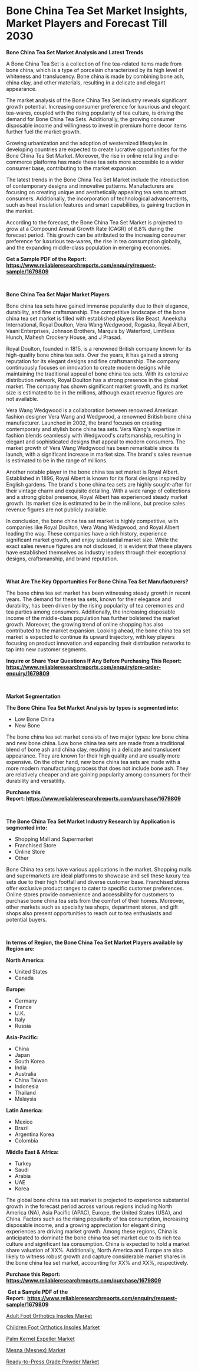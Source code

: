 <p><h1>Bone China Tea Set Market Insights, Market Players and Forecast Till 2030</h1></p><p><strong>Bone China Tea Set Market Analysis and Latest Trends</strong></p>
<p><p>A Bone China Tea Set is a collection of fine tea-related items made from bone china, which is a type of porcelain characterized by its high level of whiteness and translucency. Bone china is made by combining bone ash, china clay, and other materials, resulting in a delicate and elegant appearance.</p><p>The market analysis of the Bone China Tea Set industry reveals significant growth potential. Increasing consumer preference for luxurious and elegant tea-wares, coupled with the rising popularity of tea culture, is driving the demand for Bone China Tea Sets. Additionally, the growing consumer disposable income and willingness to invest in premium home decor items further fuel the market growth.</p><p>Growing urbanization and the adoption of westernized lifestyles in developing countries are expected to create lucrative opportunities for the Bone China Tea Set Market. Moreover, the rise in online retailing and e-commerce platforms has made these tea sets more accessible to a wider consumer base, contributing to the market expansion.</p><p>The latest trends in the Bone China Tea Set Market include the introduction of contemporary designs and innovative patterns. Manufacturers are focusing on creating unique and aesthetically appealing tea sets to attract consumers. Additionally, the incorporation of technological advancements, such as heat insulation features and smart capabilities, is gaining traction in the market.</p><p>According to the forecast, the Bone China Tea Set Market is projected to grow at a Compound Annual Growth Rate (CAGR) of 6.8% during the forecast period. This growth can be attributed to the increasing consumer preference for luxurious tea-wares, the rise in tea consumption globally, and the expanding middle-class population in emerging economies.</p></p>
<p><strong>Get a Sample PDF of the Report:&nbsp; <a href="https://www.reliableresearchreports.com/enquiry/request-sample/1679809">https://www.reliableresearchreports.com/enquiry/request-sample/1679809</a></strong></p>
<p>&nbsp;</p>
<p><strong>Bone China Tea Set Major Market Players</strong></p>
<p><p>Bone china tea sets have gained immense popularity due to their elegance, durability, and fine craftsmanship. The competitive landscape of the bone china tea set market is filled with established players like Beast, Aneeksha International, Royal Doulton, Vera Wang Wedgwood, Rogaska, Royal Albert, Vaani Enterprises, Johnson Brothers, Marquis by Waterford, Limitless Hunch, Mahesh Crockery House, and J Prasad.</p><p>Royal Doulton, founded in 1815, is a renowned British company known for its high-quality bone china tea sets. Over the years, it has gained a strong reputation for its elegant designs and fine craftsmanship. The company continuously focuses on innovation to create modern designs while maintaining the traditional appeal of bone china tea sets. With its extensive distribution network, Royal Doulton has a strong presence in the global market. The company has shown significant market growth, and its market size is estimated to be in the millions, although exact revenue figures are not available.</p><p>Vera Wang Wedgwood is a collaboration between renowned American fashion designer Vera Wang and Wedgwood, a renowned British bone china manufacturer. Launched in 2002, the brand focuses on creating contemporary and stylish bone china tea sets. Vera Wang's expertise in fashion blends seamlessly with Wedgwood's craftsmanship, resulting in elegant and sophisticated designs that appeal to modern consumers. The market growth of Vera Wang Wedgwood has been remarkable since its launch, with a significant increase in market size. The brand's sales revenue is estimated to be in the range of millions.</p><p>Another notable player in the bone china tea set market is Royal Albert. Established in 1896, Royal Albert is known for its floral designs inspired by English gardens. The brand's bone china tea sets are highly sought-after for their vintage charm and exquisite detailing. With a wide range of collections and a strong global presence, Royal Albert has experienced steady market growth. Its market size is estimated to be in the millions, but precise sales revenue figures are not publicly available.</p><p>In conclusion, the bone china tea set market is highly competitive, with companies like Royal Doulton, Vera Wang Wedgwood, and Royal Albert leading the way. These companies have a rich history, experience significant market growth, and enjoy substantial market size. While the exact sales revenue figures are not disclosed, it is evident that these players have established themselves as industry leaders through their exceptional designs, craftsmanship, and brand reputation.</p></p>
<p>&nbsp;</p>
<p><strong>What Are The Key Opportunities For Bone China Tea Set Manufacturers?</strong></p>
<p><p>The bone china tea set market has been witnessing steady growth in recent years. The demand for these tea sets, known for their elegance and durability, has been driven by the rising popularity of tea ceremonies and tea parties among consumers. Additionally, the increasing disposable income of the middle-class population has further bolstered the market growth. Moreover, the growing trend of online shopping has also contributed to the market expansion. Looking ahead, the bone china tea set market is expected to continue its upward trajectory, with key players focusing on product innovation and expanding their distribution networks to tap into new customer segments.</p></p>
<p><strong>Inquire or Share Your Questions If Any Before Purchasing This Report: <a href="https://www.reliableresearchreports.com/enquiry/pre-order-enquiry/1679809">https://www.reliableresearchreports.com/enquiry/pre-order-enquiry/1679809</a></strong></p>
<p>&nbsp;</p>
<p><strong>Market Segmentation</strong></p>
<p><strong>The Bone China Tea Set Market Analysis by types is segmented into:</strong></p>
<p><ul><li>Low Bone China</li><li>New Bone</li></ul></p>
<p><p>The bone china tea set market consists of two major types: low bone china and new bone china. Low bone china tea sets are made from a traditional blend of bone ash and china clay, resulting in a delicate and translucent appearance. They are known for their high quality and are usually more expensive. On the other hand, new bone china tea sets are made with a more modern manufacturing process that does not include bone ash. They are relatively cheaper and are gaining popularity among consumers for their durability and versatility.</p></p>
<p><strong>Purchase this Report:&nbsp;<a href="https://www.reliableresearchreports.com/purchase/1679809">https://www.reliableresearchreports.com/purchase/1679809</a></strong></p>
<p>&nbsp;</p>
<p><strong>The Bone China Tea Set Market Industry Research by Application is segmented into:</strong></p>
<p><ul><li>Shopping Mall and Supermarket</li><li>Franchised Store</li><li>Online Store</li><li>Other</li></ul></p>
<p><p>Bone China tea sets have various applications in the market. Shopping malls and supermarkets are ideal platforms to showcase and sell these luxury tea sets due to their high footfall and diverse customer base. Franchised stores offer exclusive product ranges to cater to specific customer preferences. Online stores provide convenience and accessibility for customers to purchase bone china tea sets from the comfort of their homes. Moreover, other markets such as specialty tea shops, department stores, and gift shops also present opportunities to reach out to tea enthusiasts and potential buyers.</p></p>
<p>&nbsp;</p>
<p><strong>In terms of Region, the Bone China Tea Set Market Players available by Region are:</strong></p>
<p>
    <p> <strong> North America: </strong>
        <ul>
            <li>United States</li>
            <li>Canada</li>
        </ul>
        </p> 
    <p> <strong> Europe: </strong>
        <ul>
            <li>Germany</li>
            <li>France</li>
            <li>U.K.</li>
            <li>Italy</li>
            <li>Russia</li>
        </ul>
        </p> 
    <p> <strong> Asia-Pacific: </strong>
        <ul>
            <li>China</li>
            <li>Japan</li>
            <li>South Korea</li>
            <li>India</li>
            <li>Australia</li>
            <li>China Taiwan</li>
            <li>Indonesia</li>
            <li>Thailand</li>
            <li>Malaysia</li>
        </ul>
        </p> 
    <p> <strong> Latin America: </strong>
        <ul>
            <li>Mexico</li>
            <li>Brazil</li>
            <li>Argentina Korea</li>
            <li>Colombia</li>
        </ul>
        </p> 
    <p> <strong> Middle East & Africa: </strong>
        <ul>
            <li>Turkey</li>
            <li>Saudi</li>
            <li>Arabia</li>
            <li>UAE</li>
            <li>Korea</li>
        </ul>
    </p>
    </p>
<p><p>The global bone china tea set market is projected to experience substantial growth in the forecast period across various regions including North America (NA), Asia Pacific (APAC), Europe, the United States (USA), and China. Factors such as the rising popularity of tea consumption, increasing disposable income, and a growing appreciation for elegant dining experiences are driving market growth. Among these regions, China is anticipated to dominate the bone china tea set market due to its rich tea culture and significant tea consumption. China is expected to hold a market share valuation of XX%. Additionally, North America and Europe are also likely to witness robust growth and capture considerable market shares in the bone china tea set market, accounting for XX% and XX%, respectively.</p></p>
<p><strong>Purchase this Report: <a href="https://www.reliableresearchreports.com/purchase/1679809">https://www.reliableresearchreports.com/purchase/1679809</a></strong></p>
<p>&nbsp;<strong>Get a Sample PDF of the Report:&nbsp;&nbsp;<a href="https://www.reliableresearchreports.com/enquiry/request-sample/1679809">https://www.reliableresearchreports.com/enquiry/request-sample/1679809</a></strong></p>
<p><strong></strong></p>
<p><p><a href="https://www.linkedin.com/pulse/adult-foot-orthotics-insoles-market-research-report-provides-3memc/">Adult Foot Orthotics Insoles Market</a></p><p><a href="https://www.linkedin.com/pulse/children-foot-orthotics-insoles-market-size-share-global-1decc/">Children Foot Orthotics Insoles Market</a></p><p><a href="https://issuu.com/reportprime-2/docs/palm-kernel-expeller-market-size-2030.pptx?fr=xKAE9_zU1NQ">Palm Kernel Expeller Market</a></p><p><a href="https://medium.com/@marcoslemke2023/mesna-mesnex-market-size-cagr-trends-2024-2030-d2c2f1ea9256">Mesna (Mesnex) Market</a></p><p><a href="https://issuu.com/reportprime-2/docs/ready-to-press-grade-powder-market-size-2030.pptx?fr=xKAE9_zU1NQ">Ready-to-Press Grade Powder Market</a></p></p>